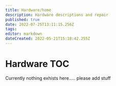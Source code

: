 ```yaml
---
title: Hardware/home
description: Hardware descriptions and repair
published: true
date: 2022-07-25T13:11:15.256Z
tags: 
editor: markdown
dateCreated: 2022-05-21T15:18:42.255Z
---
```


# Hardware TOC

Currently nothing exhists here..... please add stuff
